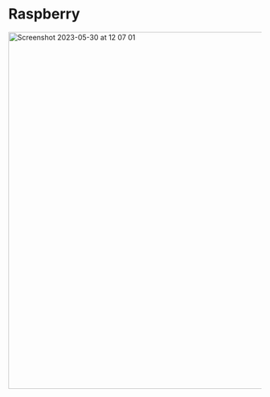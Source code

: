 # Raspberry

<img width="709" alt="Screenshot 2023-05-30 at 12 07 01" src="https://github.com/ShuZik/Raspberry/assets/2949900/86845943-1b6b-4002-a0cb-a853904e2d41">
